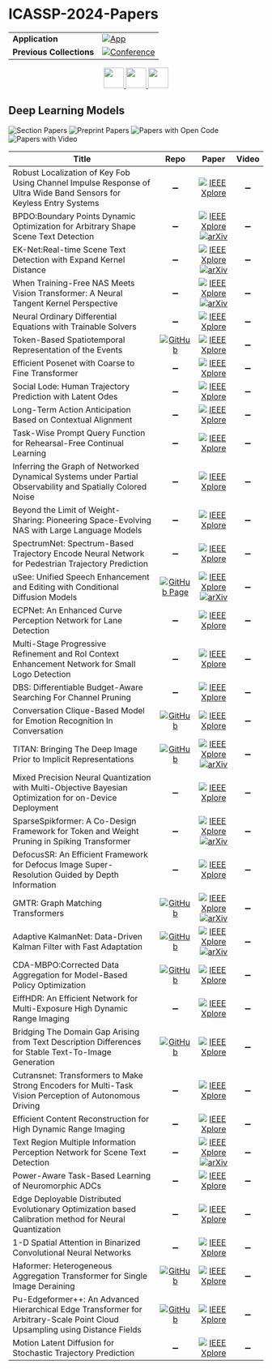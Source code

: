 # ICASSP-2024-Papers

<table>
    <tr>
        <td><strong>Application</strong></td>
        <td>
            <a href="https://huggingface.co/spaces/DmitryRyumin/NewEraAI-Papers" style="float:left;">
                <img src="https://img.shields.io/badge/🤗-NewEraAI--Papers-FFD21F.svg" alt="App" />
            </a>
        </td>
    </tr>
    <tr>
        <td><strong>Previous Collections</strong></td>
        <td>
            <a href="https://github.com/DmitryRyumin/ICASSP-2023-24-Papers/blob/main/README_2023.md">
                <img src="http://img.shields.io/badge/ICASSP-2023-0073AE.svg" alt="Conference">
            </a>
        </td>
    </tr>
</table>

<div align="center">
    <a href="https://github.com/DmitryRyumin/ICASSP-2023-24-Papers/blob/main/sections/2024/main/SLP-L13.md">
        <img src="https://cdn.jsdelivr.net/gh/DmitryRyumin/NewEraAI-Papers@main/images/left.svg" width="40" alt="" />
    </a>
    <a href="https://github.com/DmitryRyumin/ICASSP-2023-24-Papers/">
        <img src="https://cdn.jsdelivr.net/gh/DmitryRyumin/NewEraAI-Papers@main/images/home.svg" width="40" alt="" />
    </a>
    <a href="https://github.com/DmitryRyumin/ICASSP-2023-24-Papers/blob/main/sections/2024/main/SPCOM-L2.md">
        <img src="https://cdn.jsdelivr.net/gh/DmitryRyumin/NewEraAI-Papers@main/images/right.svg" width="40" alt="" />
    </a>
</div>

## Deep Learning Models

![Section Papers](https://img.shields.io/badge/Section%20Papers-36-42BA16) ![Preprint Papers](https://img.shields.io/badge/Preprint%20Papers-9-b31b1b) ![Papers with Open Code](https://img.shields.io/badge/Papers%20with%20Open%20Code-9-1D7FBF) ![Papers with Video](https://img.shields.io/badge/Papers%20with%20Video-0-FF0000)

| **Title** | **Repo** | **Paper** | **Video** |
|-----------|:--------:|:---------:|:---------:|
| Robust Localization of Key Fob Using Channel Impulse Response of Ultra Wide Band Sensors for Keyless Entry Systems | :heavy_minus_sign: | [![IEEE Xplore](https://img.shields.io/badge/IEEE-10447854-E4A42C.svg)](https://ieeexplore.ieee.org/document/10447854) | :heavy_minus_sign: |
| BPDO:Boundary Points Dynamic Optimization for Arbitrary Shape Scene Text Detection | :heavy_minus_sign: | [![IEEE Xplore](https://img.shields.io/badge/IEEE-10447371-E4A42C.svg)](https://ieeexplore.ieee.org/document/10447371) <br/> [![arXiv](https://img.shields.io/badge/arXiv-2401.09997-b31b1b.svg)](https://arxiv.org/abs/2401.09997) | :heavy_minus_sign: |
| EK-Net:Real-time Scene Text Detection with Expand Kernel Distance | :heavy_minus_sign: | [![IEEE Xplore](https://img.shields.io/badge/IEEE-10448354-E4A42C.svg)](https://ieeexplore.ieee.org/document/10448354) <br/> [![arXiv](https://img.shields.io/badge/arXiv-2401.11704-b31b1b.svg)](https://arxiv.org/abs/2401.11704) | :heavy_minus_sign: |
| When Training-Free NAS Meets Vision Transformer: A Neural Tangent Kernel Perspective | :heavy_minus_sign: | [![IEEE Xplore](https://img.shields.io/badge/IEEE-10447479-E4A42C.svg)](https://ieeexplore.ieee.org/document/10447479) <br/> [![arXiv](https://img.shields.io/badge/arXiv-2405.04536-b31b1b.svg)](https://arxiv.org/abs/2405.04536) | :heavy_minus_sign: |
| Neural Ordinary Differential Equations with Trainable Solvers | :heavy_minus_sign: | [![IEEE Xplore](https://img.shields.io/badge/IEEE-10446364-E4A42C.svg)](https://ieeexplore.ieee.org/document/10446364) | :heavy_minus_sign: |
| Token-Based Spatiotemporal Representation of the Events | [![GitHub](https://img.shields.io/github/stars/NJUVISION/EventTransformer?style=flat)](https://github.com/NJUVISION/EventTransformer) | [![IEEE Xplore](https://img.shields.io/badge/IEEE-10447951-E4A42C.svg)](https://ieeexplore.ieee.org/document/10447951) | :heavy_minus_sign: |
| Efficient Posenet with Coarse to Fine Transformer | :heavy_minus_sign: | [![IEEE Xplore](https://img.shields.io/badge/IEEE-10448008-E4A42C.svg)](https://ieeexplore.ieee.org/document/10448008) | :heavy_minus_sign: |
| Social Lode: Human Trajectory Prediction with Latent Odes | :heavy_minus_sign: | [![IEEE Xplore](https://img.shields.io/badge/IEEE-10446317-E4A42C.svg)](https://ieeexplore.ieee.org/document/10446317) | :heavy_minus_sign: |
| Long-Term Action Anticipation Based on Contextual Alignment | :heavy_minus_sign: | [![IEEE Xplore](https://img.shields.io/badge/IEEE-10445978-E4A42C.svg)](https://ieeexplore.ieee.org/document/10445978) | :heavy_minus_sign: |
| Task-Wise Prompt Query Function for Rehearsal-Free Continual Learning | :heavy_minus_sign: | [![IEEE Xplore](https://img.shields.io/badge/IEEE-10446403-E4A42C.svg)](https://ieeexplore.ieee.org/document/10446403) | :heavy_minus_sign: |
| Inferring the Graph of Networked Dynamical Systems under Partial Observability and Spatially Colored Noise | :heavy_minus_sign: | [![IEEE Xplore](https://img.shields.io/badge/IEEE-10448293-E4A42C.svg)](https://ieeexplore.ieee.org/document/10448293) | :heavy_minus_sign: |
| Beyond the Limit of Weight-Sharing: Pioneering Space-Evolving NAS with Large Language Models | :heavy_minus_sign: | [![IEEE Xplore](https://img.shields.io/badge/IEEE-10448075-E4A42C.svg)](https://ieeexplore.ieee.org/document/10448075) | :heavy_minus_sign: |
| SpectrumNet: Spectrum-Based Trajectory Encode Neural Network for Pedestrian Trajectory Prediction | :heavy_minus_sign: | [![IEEE Xplore](https://img.shields.io/badge/IEEE-10446706-E4A42C.svg)](https://ieeexplore.ieee.org/document/10446706) | :heavy_minus_sign: |
| uSee: Unified Speech Enhancement and Editing with Conditional Diffusion Models | [![GitHub Page](https://img.shields.io/badge/GitHub-Page-159957.svg)](https://muqiaoy.github.io/usee) | [![IEEE Xplore](https://img.shields.io/badge/IEEE-10447017-E4A42C.svg)](https://ieeexplore.ieee.org/document/10447017) <br/> [![arXiv](https://img.shields.io/badge/arXiv-2310.00900-b31b1b.svg)](https://arxiv.org/abs/2310.00900) | :heavy_minus_sign: |
| ECPNet: An Enhanced Curve Perception Network for Lane Detection | :heavy_minus_sign: | [![IEEE Xplore](https://img.shields.io/badge/IEEE-10447154-E4A42C.svg)](https://ieeexplore.ieee.org/document/10447154) | :heavy_minus_sign: |
| Multi-Stage Progressive Refinement and RoI Context Enhancement Network for Small Logo Detection | :heavy_minus_sign: | [![IEEE Xplore](https://img.shields.io/badge/IEEE-10448440-E4A42C.svg)](https://ieeexplore.ieee.org/document/10448440) | :heavy_minus_sign: |
| DBS: Differentiable Budget-Aware Searching For Channel Pruning | :heavy_minus_sign: | [![IEEE Xplore](https://img.shields.io/badge/IEEE-10448396-E4A42C.svg)](https://ieeexplore.ieee.org/document/10448396) | :heavy_minus_sign: |
| Conversation Clique-Based Model for Emotion Recognition In Conversation | [![GitHub](https://img.shields.io/github/stars/jian-projects/ccm?style=flat)](https://github.com/jian-projects/ccm) | [![IEEE Xplore](https://img.shields.io/badge/IEEE-10446226-E4A42C.svg)](https://ieeexplore.ieee.org/document/10446226) | :heavy_minus_sign: |
| TITAN: Bringing The Deep Image Prior to Implicit Representations | [![GitHub](https://img.shields.io/github/stars/dlej/titan-implicit-prior?style=flat)](https://github.com/dlej/titan-implicit-prior) | [![IEEE Xplore](https://img.shields.io/badge/IEEE-10446136-E4A42C.svg)](https://ieeexplore.ieee.org/document/10446136) <br/> [![arXiv](https://img.shields.io/badge/arXiv-2211.00219-b31b1b.svg)](https://arxiv.org/abs/2211.00219) | :heavy_minus_sign: |
| Mixed Precision Neural Quantization with Multi-Objective Bayesian Optimization for on-Device Deployment | :heavy_minus_sign: | [![IEEE Xplore](https://img.shields.io/badge/IEEE-10448097-E4A42C.svg)](https://ieeexplore.ieee.org/document/10448097) | :heavy_minus_sign: |
| SparseSpikformer: A Co-Design Framework for Token and Weight Pruning in Spiking Transformer | :heavy_minus_sign: | [![IEEE Xplore](https://img.shields.io/badge/IEEE-10446631-E4A42C.svg)](https://ieeexplore.ieee.org/document/10446631) <br/> [![arXiv](https://img.shields.io/badge/arXiv-2311.08806-b31b1b.svg)](https://arxiv.org/abs/2311.08806) | :heavy_minus_sign: |
| DefocusSR: An Efficient Framework for Defocus Image Super-Resolution Guided by Depth Information | :heavy_minus_sign: | [![IEEE Xplore](https://img.shields.io/badge/IEEE-10447781-E4A42C.svg)](https://ieeexplore.ieee.org/document/10447781) | :heavy_minus_sign: |
| GMTR: Graph Matching Transformers | [![GitHub](https://img.shields.io/github/stars/jp-guo/gm-transformer?style=flat)](https://github.com/jp-guo/gm-transformer) | [![IEEE Xplore](https://img.shields.io/badge/IEEE-10448294-E4A42C.svg)](https://ieeexplore.ieee.org/document/10448294) <br/> [![arXiv](https://img.shields.io/badge/arXiv-2311.08141-b31b1b.svg)](https://arxiv.org/abs/2311.08141) | :heavy_minus_sign: |
| Adaptive KalmanNet: Data-Driven Kalman Filter with Fast Adaptation | [![GitHub](https://img.shields.io/github/stars/KalmanNet/Adaptive-KNet-ICASSP24?style=flat)](https://github.com/KalmanNet/Adaptive-KNet-ICASSP24) | [![IEEE Xplore](https://img.shields.io/badge/IEEE-10447012-E4A42C.svg)](https://ieeexplore.ieee.org/document/10447012) <br/> [![arXiv](https://img.shields.io/badge/arXiv-2309.07016-b31b1b.svg)](https://arxiv.org/abs/2309.07016) | :heavy_minus_sign: |
| CDA-MBPO:Corrected Data Aggregation for Model-Based Policy Optimization | [![GitHub](https://img.shields.io/github/stars/duxin0618/CDA-MBPO?style=flat)](https://github.com/duxin0618/CDA-MBPO) | [![IEEE Xplore](https://img.shields.io/badge/IEEE-10446392-E4A42C.svg)](https://ieeexplore.ieee.org/document/10446392) | :heavy_minus_sign: |
| EiffHDR: An Efficient Network for Multi-Exposure High Dynamic Range Imaging | :heavy_minus_sign: | [![IEEE Xplore](https://img.shields.io/badge/IEEE-10446711-E4A42C.svg)](https://ieeexplore.ieee.org/document/10446711) | :heavy_minus_sign: |
| Bridging The Domain Gap Arising from Text Description Differences for Stable Text-To-Image Generation | [![GitHub](https://img.shields.io/github/stars/tantian21/stable-t2i-generation?style=flat)](https://github.com/tantian21/stable-t2i-generation) | [![IEEE Xplore](https://img.shields.io/badge/IEEE-10447092-E4A42C.svg)](https://ieeexplore.ieee.org/document/10447092) | :heavy_minus_sign: |
| Cutransnet: Transformers to Make Strong Encoders for Multi-Task Vision Perception of Autonomous Driving | :heavy_minus_sign: | [![IEEE Xplore](https://img.shields.io/badge/IEEE-10445836-E4A42C.svg)](https://ieeexplore.ieee.org/document/10445836) | :heavy_minus_sign: |
| Efficient Content Reconstruction for High Dynamic Range Imaging | :heavy_minus_sign: | [![IEEE Xplore](https://img.shields.io/badge/IEEE-10446217-E4A42C.svg)](https://ieeexplore.ieee.org/document/10446217) | :heavy_minus_sign: |
| Text Region Multiple Information Perception Network for Scene Text Detection | :heavy_minus_sign: | [![IEEE Xplore](https://img.shields.io/badge/IEEE-10447175-E4A42C.svg)](https://ieeexplore.ieee.org/document/10447175) <br/> [![arXiv](https://img.shields.io/badge/arXiv-2401.10017-b31b1b.svg)](https://arxiv.org/abs/2401.10017) | :heavy_minus_sign: |
| Power-Aware Task-Based Learning of Neuromorphic ADCs | :heavy_minus_sign: | [![IEEE Xplore](https://img.shields.io/badge/IEEE-10446371-E4A42C.svg)](https://ieeexplore.ieee.org/document/10446371) | :heavy_minus_sign: |
| Edge Deployable Distributed Evolutionary Optimization based Calibration method for Neural Quantization | :heavy_minus_sign: | [![IEEE Xplore](https://img.shields.io/badge/IEEE-10446281-E4A42C.svg)](https://ieeexplore.ieee.org/document/10446281) | :heavy_minus_sign: |
| 1-D Spatial Attention in Binarized Convolutional Neural Networks | :heavy_minus_sign: | [![IEEE Xplore](https://img.shields.io/badge/IEEE-10446358-E4A42C.svg)](https://ieeexplore.ieee.org/document/10446358) | :heavy_minus_sign: |
| Haformer: Heterogeneous Aggregation Transformer for Single Image Deraining | [![GitHub](https://img.shields.io/github/stars/stephensun11/HAformer?style=flat)](https://github.com/stephensun11/HAformer) | [![IEEE Xplore](https://img.shields.io/badge/IEEE-10447460-E4A42C.svg)](https://ieeexplore.ieee.org/document/10447460) | :heavy_minus_sign: |
| Pu-Edgeformer++: An Advanced Hierarchical Edge Transformer for Arbitrary-Scale Point Cloud Upsampling using Distance Fields | [![GitHub](https://img.shields.io/github/stars/dohoon2045/PU-EdgeFormer2?style=flat)](https://github.com/dohoon2045/PU-EdgeFormer2) | [![IEEE Xplore](https://img.shields.io/badge/IEEE-10446941-E4A42C.svg)](https://ieeexplore.ieee.org/document/10446941) | :heavy_minus_sign: |
| Motion Latent Diffusion for Stochastic Trajectory Prediction | :heavy_minus_sign: | [![IEEE Xplore](https://img.shields.io/badge/IEEE-10446145-E4A42C.svg)](https://ieeexplore.ieee.org/document/10446145) | :heavy_minus_sign: |